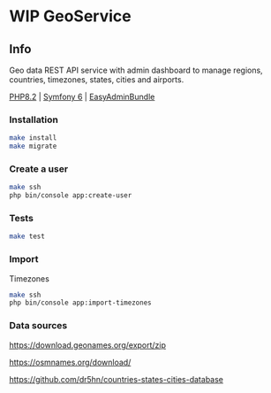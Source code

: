 # WIP GeoService

## Info

Geo data REST API service with admin dashboard to manage regions, countries, timezones, states, cities and airports.

[PHP8.2](https://www.php.net/releases/8.2/en.php) |
[Symfony 6](https://symfony.com) |
[EasyAdminBundle](https://symfony.com/bundles/EasyAdminBundle/current/index.html)

### Installation

```bash
make install
make migrate
```

### Create a user

```bash
make ssh
php bin/console app:create-user
```

### Tests

```bash
make test
```

### Import

Timezones

```bash
make ssh
php bin/console app:import-timezones
```

### Data sources

https://download.geonames.org/export/zip

https://osmnames.org/download/

https://github.com/dr5hn/countries-states-cities-database

